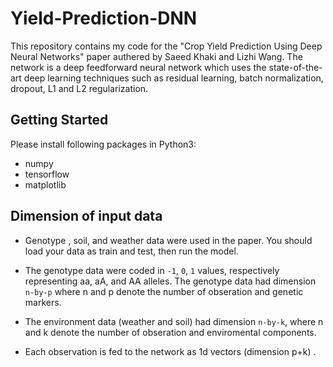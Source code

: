 # Yield-Prediction-DNN


This repository contains my code for the "Crop Yield Prediction Using Deep Neural Networks" paper authered by Saeed Khaki and Lizhi Wang. The network is a deep feedforward neural network which uses the state-of-the-art deep learning techniques such as residual learning, batch normalization, dropout, L1 and L2 regularization.


## Getting Started 

 Please install following packages in Python3:
 
 
 - numpy 
 - tensorflow
 - matplotlib
 
 
 ## Dimension of input data
 
 - Genotype , soil, and weather data were used in the paper. You should load your data as train and test, then run the model.
 
 - The genotype data were coded in `-1`, `0`, `1` values, respectively representing aa, aA, and AA alleles. The genotype data had dimension `n-by-p` where n and p denote the number of obseration and genetic markers. 
 
 - The environment data (weather and soil) had dimension `n-by-k`, where n and k denote the number of obseration and enviromental components. 
 
 
 - Each observation is fed to the network as 1d vectors (dimension p+k) .
 

